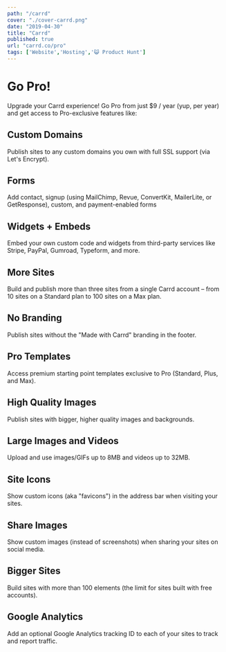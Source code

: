 ```yaml
---
path: "/carrd"
cover: "./cover-carrd.png"
date: "2019-04-30"
title: "Carrd"
published: true
url: "carrd.co/pro"
tags: ['Website','Hosting','😺 Product Hunt']
---
```

# Go Pro!
Upgrade your Carrd experience! Go Pro from just $9 / year (yup, per year)
and get access to Pro-exclusive features like:
## Custom Domains
Publish sites to any custom domains you own with full SSL support (via Let's Encrypt).
## Forms
Add contact, signup (using MailChimp, Revue, ConvertKit, MailerLite, or GetResponse), custom, and payment-enabled forms
## Widgets + Embeds
Embed your own custom code and widgets from third-party services like Stripe, PayPal, Gumroad, Typeform, and more.
## More Sites
Build and publish more than three sites from a single Carrd account – from 10 sites on a Standard plan to 100 sites on a Max plan.
## No Branding
Publish sites without the "Made with Carrd" branding in the footer.
## Pro Templates
Access premium starting point templates exclusive to Pro (Standard, Plus, and Max).
## High Quality Images
Publish sites with bigger, higher quality images and backgrounds.
## Large Images and Videos
Upload and use images/GIFs up to 8MB and videos up to 32MB.
## Site Icons
Show custom icons (aka "favicons") in the address bar when visiting your sites.
## Share Images
Show custom images (instead of screenshots) when sharing your sites on social media.
## Bigger Sites
Build sites with more than 100 elements (the limit for sites built with free accounts).
## Google Analytics
Add an optional Google Analytics tracking ID to each of your sites to track and report traffic.
